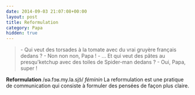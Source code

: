 ```yaml
---
date: 2014-09-03 21:07:08+00:00
layout: post
title: Reformulation
category: Papa
hidden: true
---
```


> \- Qui veut des torsades à la tomate avec du vrai gruyère français dedans ?
> \- Non non non, Papa !
> \- ... Et qui veut des pâtes au presqu'ketchup avec des toiles de Spider-man dedans ?
> \- Oui, Papa, super !

**Reformulation** /ʁə.fɔʁ.my.la.sjɔ̃/ _féminin_
La reformulation est une pratique de communication qui consiste à formuler des pensées de façon plus claire.
